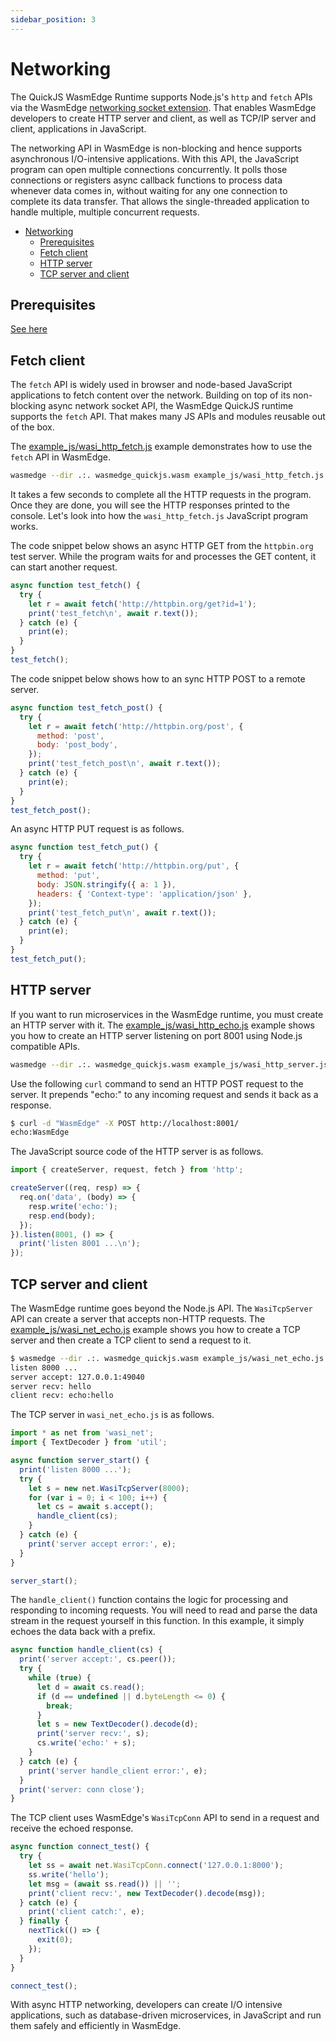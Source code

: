 ```yaml
---
sidebar_position: 3
---
```


# Networking

The QuickJS WasmEdge Runtime supports Node.js's `http` and `fetch` APIs via the WasmEdge [networking socket extension](https://github.com/second-state/wasmedge_wasi_socket). That enables WasmEdge developers to create HTTP server and client, as well as TCP/IP server and client, applications in JavaScript.

The networking API in WasmEdge is non-blocking and hence supports asynchronous I/O-intensive applications. With this API, the JavaScript program can open multiple connections concurrently. It polls those connections or registers async callback functions to process data whenever data comes in, without waiting for any one connection to complete its data transfer. That allows the single-threaded application to handle multiple, multiple concurrent requests.

- [Networking](#networking)
  - [Prerequisites](#prerequisites)
  - [Fetch client](#fetch-client)
  - [HTTP server](#http-server)
  - [TCP server and client](#tcp-server-and-client)

## Prerequisites

[See here](./hello_world#prerequisites)

## Fetch client

The `fetch` API is widely used in browser and node-based JavaScript applications to fetch content over the network. Building on top of its non-blocking async network socket API, the WasmEdge QuickJS runtime supports the `fetch` API. That makes many JS APIs and modules reusable out of the box.

The [example_js/wasi_http_fetch.js](https://github.com/second-state/wasmedge-quickjs/blob/main/example_js/wasi_http_fetch.js) example demonstrates how to use the `fetch` API in WasmEdge.

```bash
wasmedge --dir .:. wasmedge_quickjs.wasm example_js/wasi_http_fetch.js
```

It takes a few seconds to complete all the HTTP requests in the program. Once they are done, you will see the HTTP responses printed to the console. Let's look into how the `wasi_http_fetch.js` JavaScript program works.

The code snippet below shows an async HTTP GET from the `httpbin.org` test server. While the program waits for and processes the GET content, it can start another request.

```javascript
async function test_fetch() {
  try {
    let r = await fetch('http://httpbin.org/get?id=1');
    print('test_fetch\n', await r.text());
  } catch (e) {
    print(e);
  }
}
test_fetch();
```

The code snippet below shows how to an sync HTTP POST to a remote server.

```javascript
async function test_fetch_post() {
  try {
    let r = await fetch('http://httpbin.org/post', {
      method: 'post',
      body: 'post_body',
    });
    print('test_fetch_post\n', await r.text());
  } catch (e) {
    print(e);
  }
}
test_fetch_post();
```

An async HTTP PUT request is as follows.

```javascript
async function test_fetch_put() {
  try {
    let r = await fetch('http://httpbin.org/put', {
      method: 'put',
      body: JSON.stringify({ a: 1 }),
      headers: { 'Context-type': 'application/json' },
    });
    print('test_fetch_put\n', await r.text());
  } catch (e) {
    print(e);
  }
}
test_fetch_put();
```

## HTTP server

If you want to run microservices in the WasmEdge runtime, you must create an HTTP server with it. The [example_js/wasi_http_echo.js](https://github.com/second-state/wasmedge-quickjs/blob/main/example_js/wasi_http_server.js) example shows you how to create an HTTP server listening on port 8001 using Node.js compatible APIs.

```bash
wasmedge --dir .:. wasmedge_quickjs.wasm example_js/wasi_http_server.js
```

Use the following `curl` command to send an HTTP POST request to the server. It prepends "echo:" to any incoming request and sends it back as a response.

```bash
$ curl -d "WasmEdge" -X POST http://localhost:8001/
echo:WasmEdge
```

The JavaScript source code of the HTTP server is as follows.

```javascript
import { createServer, request, fetch } from 'http';

createServer((req, resp) => {
  req.on('data', (body) => {
    resp.write('echo:');
    resp.end(body);
  });
}).listen(8001, () => {
  print('listen 8001 ...\n');
});
```

## TCP server and client

The WasmEdge runtime goes beyond the Node.js API. The `WasiTcpServer` API can create a server that accepts non-HTTP requests. The [example_js/wasi_net_echo.js](https://github.com/second-state/wasmedge-quickjs/blob/main/example_js/wasi_net_echo.js) example shows you how to create a TCP server and then create a TCP client to send a request to it.

```bash
$ wasmedge --dir .:. wasmedge_quickjs.wasm example_js/wasi_net_echo.js
listen 8000 ...
server accept: 127.0.0.1:49040
server recv: hello
client recv: echo:hello
```

The TCP server in `wasi_net_echo.js` is as follows.

```javascript
import * as net from 'wasi_net';
import { TextDecoder } from 'util';

async function server_start() {
  print('listen 8000 ...');
  try {
    let s = new net.WasiTcpServer(8000);
    for (var i = 0; i < 100; i++) {
      let cs = await s.accept();
      handle_client(cs);
    }
  } catch (e) {
    print('server accept error:', e);
  }
}

server_start();
```

The `handle_client()` function contains the logic for processing and responding to incoming requests. You will need to read and parse the data stream in the request yourself in this function. In this example, it simply echoes the data back with a prefix.

```javascript
async function handle_client(cs) {
  print('server accept:', cs.peer());
  try {
    while (true) {
      let d = await cs.read();
      if (d == undefined || d.byteLength <= 0) {
        break;
      }
      let s = new TextDecoder().decode(d);
      print('server recv:', s);
      cs.write('echo:' + s);
    }
  } catch (e) {
    print('server handle_client error:', e);
  }
  print('server: conn close');
}
```

The TCP client uses WasmEdge's `WasiTcpConn` API to send in a request and receive the echoed response.

```javascript
async function connect_test() {
  try {
    let ss = await net.WasiTcpConn.connect('127.0.0.1:8000');
    ss.write('hello');
    let msg = (await ss.read()) || '';
    print('client recv:', new TextDecoder().decode(msg));
  } catch (e) {
    print('client catch:', e);
  } finally {
    nextTick(() => {
      exit(0);
    });
  }
}

connect_test();
```

With async HTTP networking, developers can create I/O intensive applications, such as database-driven microservices, in JavaScript and run them safely and efficiently in WasmEdge.
